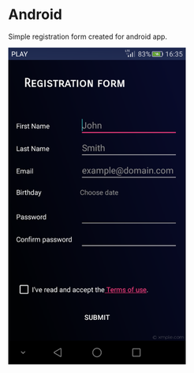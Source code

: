 # Android

Simple registration form created for android app.

<img src="https://github.com/k4cper93/Android/blob/master/screenshots/ss1.png" width="360" height="640">
